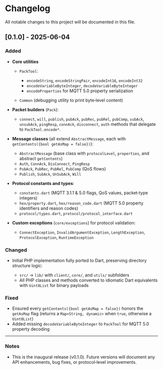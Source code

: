 # Changelog

All notable changes to this project will be documented in this file.

## \[0.1.0] - 2025-06-04

### Added

* **Core utilities**

  * `PackTool`:

    * `encodeString`, `encodeStringPair`, `encodeInt16`, `encodeInt32`
    * `encodeVariableByteInteger`, `decodeVariableByteInteger`
    * `encodeProperties` for MQTT 5.0 property serialization
  * `Common` (debugging utility to print byte‐level content)
* **Packet builders** (`Pack`):

  * `connect`, `will`, `publish`, `pubAck`, `pubRec`, `pubRel`, `pubComp`, `subAck`, `unsubAck`, `pingResp`, `connAck`, `disconnect`, `auth` methods that delegate to `PackTool.encode*`.
* **Message classes** (all extend `AbstractMessage`, each with `getContents({bool getAsMap = false})`):

  * `AbstractMessage` (base class with `protocolLevel`, `properties`, and abstract `getContents`)
  * `Auth`, `ConnAck`, `DisConnect`, `PingResp`
  * `PubAck`, `PubRec`, `PubRel`, `PubComp` (QoS flows)
  * `Publish`, `SubAck`, `UnSubAck`, `Will`
* **Protocol constants and types**:

  * `constants.dart` (MQTT 3.1.1 & 5.0 flags, QoS values, packet‐type integers)
  * `hex/property.dart`, `hex/reason_code.dart` (MQTT 5.0 property identifiers and reason codes)
  * `protocol/types.dart`, `protocol/protocol_interface.dart`
* **Custom exceptions** (`core/exceptions`) for protocol validation:

  * `ConnectException`, `InvalidArgumentException`, `LengthException`, `ProtocolException`, `RuntimeException`

### Changed

* Initial PHP implementation fully ported to Dart, preserving directory structure logic:

  * `src/` → `lib/` with `client/`, `core/`, and `utils/` subfolders
  * All PHP classes and methods converted to idiomatic Dart equivalents with `Uint8List` for binary payloads

### Fixed

* Ensured every `getContents({bool getAsMap = false})` honors the `getAsMap` flag (returns a `Map<String, dynamic>` when `true`, otherwise a `Uint8List`)
* Added missing `decodeVariableByteInteger` to `PackTool` for MQTT 5.0 property decoding

---

### Notes

* This is the inaugural release (v0.1.0). Future versions will document any API enhancements, bug fixes, or protocol‐level improvements.
